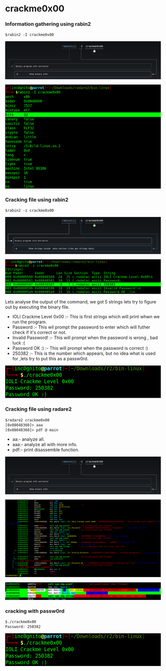 
# crackme0x00
### Information gathering using rabin2


```console
$rabin2 -I crackme0x00
```

![](https://github.com/yashanand/radare2/blob/master/crackme/bin-linux/crackme0x00/0x00/man_rabin2.png)


![](https://github.com/yashanand/radare2/blob/master/crackme/bin-linux/crackme0x00/0x00/info_using_rabin2.png)

### Cracking file using rabin2

```console            
$rabin2 -z crackme0x00
```
![](https://github.com/yashanand/radare2/blob/master/crackme/bin-linux/crackme0x00/0x00/man_rabin2_z.png)


![](https://github.com/yashanand/radare2/blob/master/crackme/bin-linux/crackme0x00/0x00/using_rabin2.png)

Lets analyse the output of the command, we got 5 strings lets try to figure out by executing the binary file.

* IOLI Crackme Level 0x00 :- This is first strings which will print whwn we run the program.
* Password :- This wil prompt the password to enter which will futher check if it's correct or not.
* Invalid Password! :- This will prompt when the password is wrong , bad luck :(
* Password OK :) :- This will prompt when the password is correct :)
* 250382 :- This is the number which appears, but no idea what is used for ,lets try to put this as a passw0rd.


![](https://github.com/yashanand/radare2/blob/master/crackme/bin-linux/crackme0x00/0x00/crack_pass.png)

### Cracking file using radare2

```console 
$radare2 crackme0x00
[0x08048360]> aaa
[0x08048360]> pdf @ main
```

* aa:- analyze all.
* aaa:- analyze all with more info.
* pdf:- print disassemble function.

![](https://github.com/yashanand/radare2/blob/master/crackme/bin-linux/crackme0x00/0x00/man_rabin2.png)


![](https://github.com/yashanand/radare2/blob/master/crackme/bin-linux/crackme0x00/0x00/main_function.png)


![](https://github.com/yashanand/radare2/blob/master/crackme/bin-linux/crackme0x00/0x00/%40main_using_radare2.png)

### cracking with passw0rd

```console
$./crackme0x00 
Password: 250382
```

![](https://github.com/yashanand/radare2/blob/master/crackme/bin-linux/crackme0x00/0x00/crack_pass.png)


